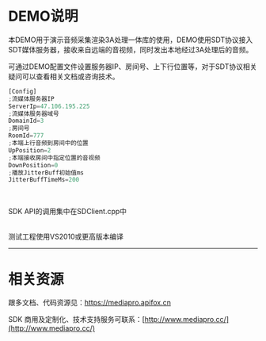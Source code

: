 ﻿# DEMO说明
本DEMO用于演示音频采集渲染3A处理一体库的使用，DEMO使用SDT协议接入SDT媒体服务器，接收来自远端的音视频，同时发出本地经过3A处理后的音频。<br>

可通过DEMO配置文件设置服务器IP、房间号、上下行位置等，对于SDT协议相关疑问可以查看相关文档或咨询技术。


```js
[Config]
;流媒体服务器IP
ServerIp=47.106.195.225
;流媒体服务器域号
DomainId=3
;房间号
RoomId=777
;本端上行音频到房间中的位置
UpPosition=2
;本端接收房间中指定位置的音视频
DownPosition=0
;播放JitterBuff初始值ms
JitterBuffTimeMs=200
```
<br>

SDK API的调用集中在SDClient.cpp中
<br>


<br>
测试工程使用VS2010或更高版本编译



---

# 相关资源
跟多文档、代码资源见：https://mediapro.apifox.cn

SDK 商用及定制化、技术支持服务可联系：[http://www.mediapro.cc/](http://www.mediapro.cc/)


